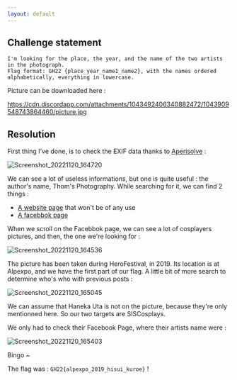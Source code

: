 ```yaml
---
layout: default
---
```


## Challenge statement

```I found this picture on a USB key I retrieved on the ground. Can you give me information about it?
I'm looking for the place, the year, and the name of the two artists in the photograph.
Flag format: GH22 {place_year_name1_name2}, with the names ordered alphabetically, everything in lowercase.
```

Picture can be downloaded here :

https://cdn.discordapp.com/attachments/1043492406340882472/1043909548743864460/picture.jpg

## Resolution


First thing I've done, is to check the EXIF data thanks to [Aperisolve](https://www.aperisolve.com/) :

![Screenshot_20221120_164720](https://user-images.githubusercontent.com/105165050/202911832-46bf4231-bedc-457b-90bc-6e7801a6f4fa.png)

We can see a lot of useless informations, but one is quite useful : the author's name, Thom's Photography.
While searching for it, we can find 2 things :

- [A website page](https://www.thomsphotography.com/) that won't be of any use
- [A facebbok page](https://www.facebook.com/thomsphotogrxphy)

When we scroll on the Facebbok page, we can see a lot of cosplayers pictures, and then, the one we're looking for :

![Screenshot_20221120_164536](https://user-images.githubusercontent.com/105165050/202911811-30560141-218c-4eba-b32d-5a32a3c76a0d.png)

The picture has been taken during HeroFestival, in 2019. Its location is at Alpexpo, and we have the first part of our flag.
A little bit of more search to determine who's who with previous posts :

![Screenshot_20221120_165045](https://user-images.githubusercontent.com/105165050/202911886-3db7e764-b083-474e-b940-f0991cff58bd.png)

We can assume that Haneka Uta is not on the picture, because they're only mentionned here.
So our two targets are SISCosplays.

We only had to check their Facebook Page, where their artists name were :

![Screenshot_20221120_165403](https://user-images.githubusercontent.com/105165050/202912074-badb8fd1-5e33-4ef5-a712-ea2072fe04ca.png)

Bingo ~ 

The flag was : `GH22{alpexpo_2019_hisui_kuroe}` !
